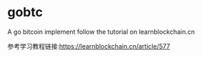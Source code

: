 # gobtc
A go bitcoin implement follow the tutorial on learnblockchain.cn

参考学习教程链接:https://learnblockchain.cn/article/577
